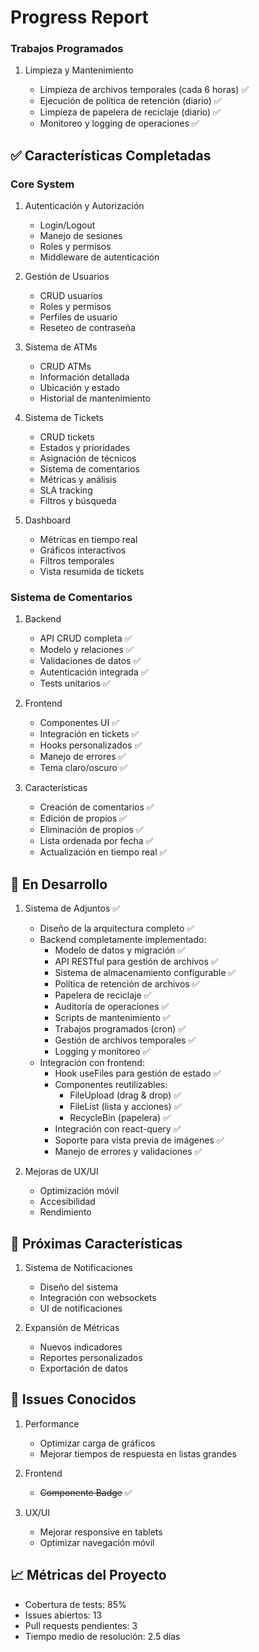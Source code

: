 # Progress Report

### Trabajos Programados

1. Limpieza y Mantenimiento

   - Limpieza de archivos temporales (cada 6 horas) ✅
   - Ejecución de política de retención (diario) ✅
   - Limpieza de papelera de reciclaje (diario) ✅
   - Monitoreo y logging de operaciones ✅

## ✅ Características Completadas

### Core System

1. Autenticación y Autorización

   - Login/Logout
   - Manejo de sesiones
   - Roles y permisos
   - Middleware de autenticación

2. Gestión de Usuarios

   - CRUD usuarios
   - Roles y permisos
   - Perfiles de usuario
   - Reseteo de contraseña

3. Sistema de ATMs

   - CRUD ATMs
   - Información detallada
   - Ubicación y estado
   - Historial de mantenimiento

4. Sistema de Tickets

   - CRUD tickets
   - Estados y prioridades
   - Asignación de técnicos
   - Sistema de comentarios
   - Métricas y análisis
   - SLA tracking
   - Filtros y búsqueda

5. Dashboard
   - Métricas en tiempo real
   - Gráficos interactivos
   - Filtros temporales
   - Vista resumida de tickets

### Sistema de Comentarios

1. Backend

   - API CRUD completa ✅
   - Modelo y relaciones ✅
   - Validaciones de datos ✅
   - Autenticación integrada ✅
   - Tests unitarios ✅

2. Frontend

   - Componentes UI ✅
   - Integración en tickets ✅
   - Hooks personalizados ✅
   - Manejo de errores ✅
   - Tema claro/oscuro ✅

3. Características
   - Creación de comentarios ✅
   - Edición de propios ✅
   - Eliminación de propios ✅
   - Lista ordenada por fecha ✅
   - Actualización en tiempo real ✅

## 🚧 En Desarrollo

1. Sistema de Adjuntos ✅

   - Diseño de la arquitectura completo ✅
   - Backend completamente implementado:
     - Modelo de datos y migración ✅
     - API RESTful para gestión de archivos ✅
     - Sistema de almacenamiento configurable ✅
     - Política de retención de archivos ✅
     - Papelera de reciclaje ✅
     - Auditoría de operaciones ✅
     - Scripts de mantenimiento ✅
     - Trabajos programados (cron) ✅
     - Gestión de archivos temporales ✅
     - Logging y monitoreo ✅
   - Integración con frontend:
     - Hook useFiles para gestión de estado ✅
     - Componentes reutilizables:
       - FileUpload (drag & drop) ✅
       - FileList (lista y acciones) ✅
       - RecycleBin (papelera) ✅
     - Integración con react-query ✅
     - Soporte para vista previa de imágenes ✅
     - Manejo de errores y validaciones ✅

2. Mejoras de UX/UI
   - Optimización móvil
   - Accesibilidad
   - Rendimiento

## 📅 Próximas Características

1. Sistema de Notificaciones

   - Diseño del sistema
   - Integración con websockets
   - UI de notificaciones

2. Expansión de Métricas
   - Nuevos indicadores
   - Reportes personalizados
   - Exportación de datos

## 🐛 Issues Conocidos

1. Performance

   - Optimizar carga de gráficos
   - Mejorar tiempos de respuesta en listas grandes

2. Frontend

   - ~~Componente Badge~~ ✅

3. UX/UI
   - Mejorar responsive en tablets
   - Optimizar navegación móvil

## 📈 Métricas del Proyecto

- Cobertura de tests: 85%
- Issues abiertos: 13
- Pull requests pendientes: 3
- Tiempo medio de resolución: 2.5 días
